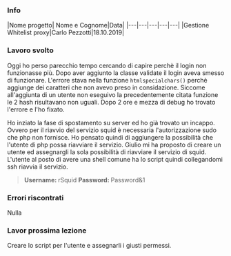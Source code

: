 ### Info
|Nome progetto|   Nome e Cognome|Data|
|---|---|---|---|---|
|Gestione Whitelist proxy|Carlo Pezzotti|18.10.2019|

### <b>Lavoro svolto</b>
Oggi ho perso parecchio tempo cercando di capire perchè il login non funzionasse più. Dopo aver aggiunto la classe validate il login aveva smesso di funzionare. L'errore stava nella funzione `htmlspecialchars()` perchè aggiunge dei caratteri che non avevo preso in considazione.
Siccome all'aggiunta di un utente non eseguivo la precedentemente citata funzione le 2 hash risultavano non uguali. Dopo 2 ore e mezza di debug ho trovato l'errore e l'ho fixato. 

Ho inziato la fase di spostamento su server ed ho già trovato un incappo. Ovvero per il riavvio del servizio squid è necessaria l'autorizzazione sudo che php non fornisce. Ho pensato quindi di aggiungere la possibilità che l'utente di php possa riavviare il servizio.
Giulio mi ha proposto di creare un utente ed assegnargli la sola possibilità di riavviare il servizio di squid. L'utente al posto di avere una shell comune ha lo script quindi collegandomi ssh riavvia il servizio.
> <b>Username: </b> rSquid
> <b>Password: </b> Password&1

### <b>Errori riscontrati</b>
Nulla

### <b>Lavor prossima lezione</b>
Creare lo script per l'utente e assegnarli i giusti permessi.